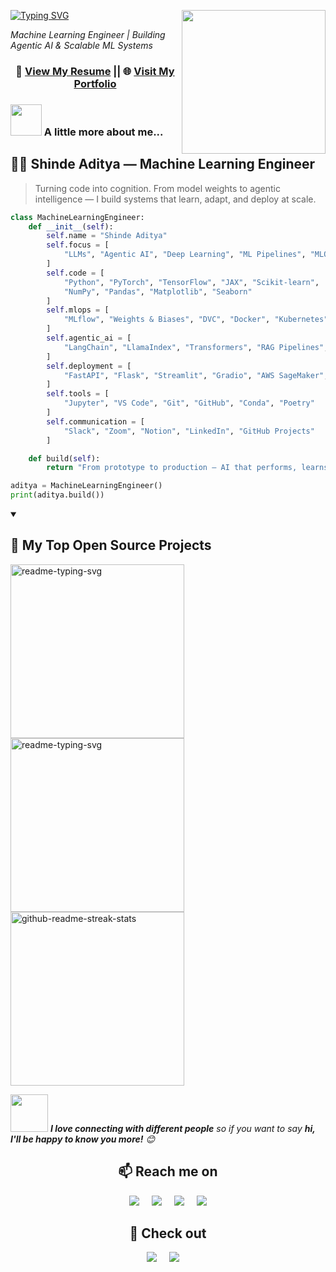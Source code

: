 [![Typing SVG](https://readme-typing-svg.herokuapp.com?font=Fira+Code&duration=3000&pause=3000&color=FFFF00&width=435&lines=Hi!+I'm+Shinde+Aditya!+%F0%9F%91%8B)](https://github.com/heyshinde)
<img align='right' src="https://media3.giphy.com/media/3iyKHMIKg5VWG6qHUm/giphy.gif" width="230">
<p><em>Machine Learning Engineer | Building Agentic AI & Scalable ML Systems</em></p>

<h3 align="center">📄 <a href="https://www.heyshinde.com/resume.pdf" target="_blank" rel="follow">View My Resume</a> || 🌐 <a href="https://www.thepurplestruct.com/" target="_blank" rel="follow">Visit My Portfolio</a></h3>

<!-- ![GitHub followers](https://img.shields.io/github/followers/heyshinde?label=Follow&style=social) -->


### <img src="https://media.giphy.com/media/Jo7zgRsPUxypoJHK3N/giphy.gif" width="50"> A little more about me...  

## 👨‍💻 Shinde Aditya — Machine Learning Engineer

> Turning code into cognition. From model weights to agentic intelligence — I build systems that learn, adapt, and deploy at scale.

```python
class MachineLearningEngineer:
    def __init__(self):
        self.name = "Shinde Aditya"
        self.focus = [
            "LLMs", "Agentic AI", "Deep Learning", "ML Pipelines", "MLOps"
        ]
        self.code = [
            "Python", "PyTorch", "TensorFlow", "JAX", "Scikit-learn",
            "NumPy", "Pandas", "Matplotlib", "Seaborn"
        ]
        self.mlops = [
            "MLflow", "Weights & Biases", "DVC", "Docker", "Kubernetes"
        ]
        self.agentic_ai = [
            "LangChain", "LlamaIndex", "Transformers", "RAG Pipelines", "OpenAI API", "Vector DBs"
        ]
        self.deployment = [
            "FastAPI", "Flask", "Streamlit", "Gradio", "AWS SageMaker", "GCP AI Platform"
        ]
        self.tools = [
            "Jupyter", "VS Code", "Git", "GitHub", "Conda", "Poetry"
        ]
        self.communication = [
            "Slack", "Zoom", "Notion", "LinkedIn", "GitHub Projects"
        ]

    def build(self):
        return "From prototype to production — AI that performs, learns, and scales."

aditya = MachineLearningEngineer()
print(aditya.build())
```
<details open> 
  <summary><h2>📘 My Top Open Source Projects</h2></summary>

  <!-- Repo info cards - https://github.com/anuraghazra/github-readme-stats -->
  <!-- Small repo cards (fork) - https://github.com/DenverCoder1/github-readme-stats -->
  <p align="left">
    <a href="https://github.com/heyshinde/devflow"><img width="278" src="https://denvercoder1-github-readme-stats.vercel.app/api/pin/?username=heyshinde&repo=devflow&theme=react&bg_color=1F222E&title_color=F85D7F&hide_border=true&icon_color=F8D866&show_icons=false" alt="readme-typing-svg"></a>
    <a href="https://github.com/heyshinde/ml-assert"><img width="278" src="https://denvercoder1-github-readme-stats.vercel.app/api/pin/?username=heyshinde&repo=ml-assert&theme=react&bg_color=1F222E&title_color=F85D7F&hide_border=true&icon_color=F8D866&show_icons=false" alt="readme-typing-svg"></a>
    <a href="https://github.com/heyshinde/torch-secorder"><img width="278" src="https://denvercoder1-github-readme-stats.vercel.app/api/pin/?username=heyshinde&repo=torch-secorder&theme=react&bg_color=1F222E&title_color=F85D7F&hide_border=true&icon_color=F8D866&show_icons=false" alt="github-readme-streak-stats"></a>
  </p>

[//]: # (<a href="https://github.com/heyshinde?tab=repositories&sort=stargazers"><img alt="All Repositories" title="All Repositories" src="https://custom-icon-badges.demolab.com/badge/-Click%20Here%20For%20All%20My%20Repos-1F222E?style=for-the-badge&logoColor=white&logo=repo"/></a>)
</details>

<img src="https://media.giphy.com/media/LnQjpWaON8nhr21vNW/giphy.gif" width="60"> <em><b>I love connecting with different people</b> so if you want to say <b>hi, I'll be happy to know you more!</b> 😊</em>

<h2  align="center">📫 Reach me on</h2>
<p align="center">
  <a href="https://www.linkedin.com/in/heyshinde/" target="_blank"><img src="https://img.shields.io/badge/linkedin-%230077B5.svg?&style=for-the-badge&logo=linkedin&logoColor=white" /></a>&nbsp;&nbsp;&nbsp;&nbsp;
  <a href="https://twitter.com/heyshinde" target="_blank"><img src="https://img.shields.io/badge/Twitter-000000?style=for-the-badge&logo=x&logoColor=white" /></a>&nbsp;&nbsp;&nbsp;&nbsp;
  <a href="mailto:aditya@heyshinde.com?subject=Hello%20Shinde,%20From%20Github" target="_blank"><img src="https://img.shields.io/badge/email-%23D14836.svg?&style=for-the-badge&logo=gmail&logoColor=white" /></a>&nbsp;&nbsp;&nbsp;&nbsp;
    <a href="https://www.youtube.com/@heyshinde" target="_blank"><img src="https://img.shields.io/badge/YouTube-FF0000?style=for-the-badge&logo=youtube&logoColor=white"></a>
</p>


<h2  align="center">👀 Check out</h2>
<p align="center">
  <a href="https://leetcode.com/u/heyshinde/" target="_blank"><img src="https://img.shields.io/badge/LeetCode-000000?style=for-the-badge&logo=LeetCode&logoColor=#d16c06"></a>&nbsp;&nbsp;&nbsp;&nbsp;
  <a href="https://www.hackerrank.com/profile/heyshinde" target="_blank"><img src="https://img.shields.io/badge/-Hackerrank-2EC866?style=for-the-badge&logo=HackerRank&logoColor=white"></a>&nbsp;&nbsp;&nbsp;&nbsp;
</p>


<!--
Here are some ideas to get you started:

- 🔭 I’m currently working on ...
- 🌱 I’m currently learning ...
- 👯 I’m looking to collaborate on ...
- 🤔 I’m looking for help with ...
- 💬 Ask me about ...
- 📫 How to reach me: ...
- 😄 Pronouns: ...
- ⚡ Fun fact: ...
-->
